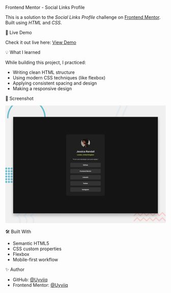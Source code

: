 Frontend Mentor - Social Links Profile

This is a solution to the *Social Links Profile* challenge on [Frontend Mentor](https://www.frontendmentor.io). Built using *HTML* and *CSS*.

🔗 Live Demo

Check it out live here: [View Demo](https://your-github-username.github.io/social-links-profile/)

💡 What I learned

While building this project, I practiced:
- Writing clean HTML structure
- Using modern CSS techniques (like flexbox)
- Applying consistent spacing and design
- Making a responsive design

📸 Screenshot

![Screenshot](./preview.jpg)

🛠 Built With

- Semantic HTML5
- CSS custom properties
- Flexbox
- Mobile-first workflow

✨ Author

- GitHub: [@Uyviiq](https://github.com/Uyviiq)
- Frontend Mentor: [@Uyviiq](https://www.frontendmentor.io/profile/Uyviiq)